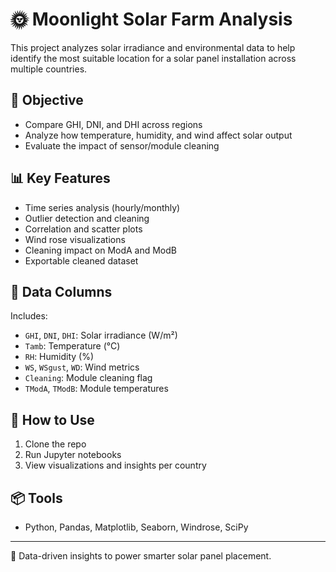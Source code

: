# 🌞 Moonlight Solar Farm Analysis

This project analyzes solar irradiance and environmental data to help identify the most suitable location for a solar panel installation across multiple countries.

## 📌 Objective

- Compare GHI, DNI, and DHI across regions
- Analyze how temperature, humidity, and wind affect solar output
- Evaluate the impact of sensor/module cleaning

## 📊 Key Features

- Time series analysis (hourly/monthly)
- Outlier detection and cleaning
- Correlation and scatter plots
- Wind rose visualizations
- Cleaning impact on ModA and ModB
- Exportable cleaned dataset

## 📁 Data Columns

Includes:
- `GHI`, `DNI`, `DHI`: Solar irradiance (W/m²)
- `Tamb`: Temperature (°C)
- `RH`: Humidity (%)
- `WS`, `WSgust`, `WD`: Wind metrics
- `Cleaning`: Module cleaning flag
- `TModA`, `TModB`: Module temperatures

## 🚀 How to Use

1. Clone the repo
2. Run Jupyter notebooks
3. View visualizations and insights per country

## 📦 Tools

- Python, Pandas, Matplotlib, Seaborn, Windrose, SciPy

---

📁 Data-driven insights to power smarter solar panel placement.